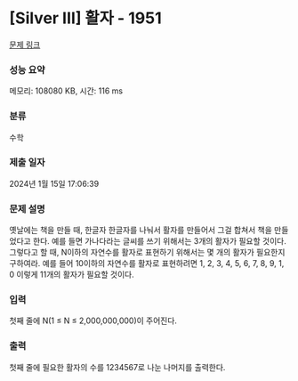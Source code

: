 # [Silver III] 활자 - 1951 

[문제 링크](https://www.acmicpc.net/problem/1951) 

### 성능 요약

메모리: 108080 KB, 시간: 116 ms

### 분류

수학

### 제출 일자

2024년 1월 15일 17:06:39

### 문제 설명

<p>옛날에는 책을 만들 때, 한글자 한글자를 나눠서 활자를 만들어서 그걸 합쳐서 책을 만들었다고 한다. 예를 들면 가나다라는 글씨를 쓰기 위해서는 3개의 활자가 필요할 것이다. 그렇다고 할 때, N이하의 자연수를 활자로 표현하기 위해서는 몇 개의 활자가 필요한지 구하여라.  예를 들어 10이하의 자연수를 활자로 표현하려면 1, 2, 3, 4, 5, 6, 7, 8, 9, 1, 0 이렇게 11개의 활자가 필요할 것이다.</p>

### 입력 

 <p>첫째 줄에 N(1 ≤ N ≤ 2,000,000,000)이 주어진다.</p>

### 출력 

 <p>첫째 줄에 필요한 활자의 수를 1234567로 나눈 나머지를 출력한다.</p>


